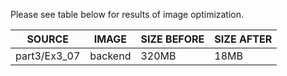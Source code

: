 Please see table below for results of image optimization.

| SOURCE       | IMAGE   | SIZE BEFORE | SIZE AFTER |
| ------------ | ------- | ----------- | ---------- |
| part3/Ex3_07 | backend | 320MB       | 18MB       |
